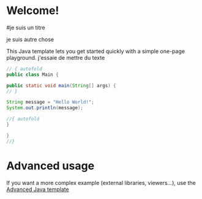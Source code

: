 # Welcome!

#je suis un titre 

je suis autre chose

This Java template lets you get started quickly with a simple one-page playground.
j'essaie de mettre du texte

```java runnable
// { autofold
public class Main {

public static void main(String[] args) {
// }

String message = "Hello World!";
System.out.println(message);

//{ autofold
}

}
//}
```

# Advanced usage

If you want a more complex example (external libraries, viewers...), use the [Advanced Java template](https://tech.io/select-repo/385)
